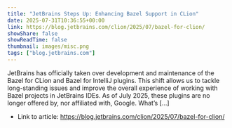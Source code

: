 ```yaml
---
title: "JetBrains Steps Up: Enhancing Bazel Support in CLion"
date: 2025-07-31T10:36:55+00:00
link: https://blog.jetbrains.com/clion/2025/07/bazel-for-clion/
showShare: false
showReadTime: false
thumbnail: images/misc.png
tags: ["blog.jetbrains.com"]
---
```

JetBrains has officially taken over development and maintenance of the Bazel for CLion and Bazel for IntelliJ plugins. This shift allows us to tackle long-standing issues and improve the overall experience of working with Bazel projects in JetBrains IDEs. As of July 2025, these plugins are no longer offered by, nor affiliated with, Google. What’s […]

- Link to article: https://blog.jetbrains.com/clion/2025/07/bazel-for-clion/